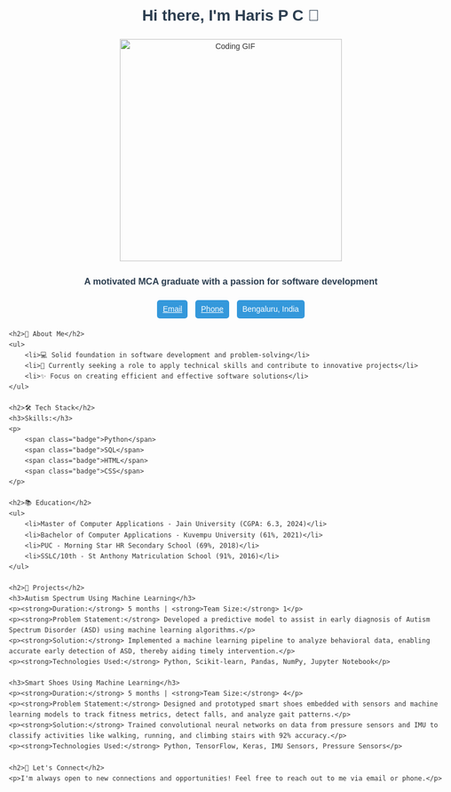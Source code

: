 <!DOCTYPE html>
<html lang="en">
<head>
    <meta charset="UTF-8">
    <meta name="viewport" content="width=device-width, initial-scale=1.0">
    <title>Haris P C - Portfolio</title>
    <style>
        body {
            font-family: Arial, sans-serif;
            line-height: 1.6;
            color: #333;
            max-width: 800px;
            margin: 0 auto;
            padding: 20px;
        }
        h1, h2, h3 {
            color: #2c3e50;
        }
        .center {
            text-align: center;
        }
        .badge {
            display: inline-block;
            padding: 5px 10px;
            margin: 5px;
            background-color: #3498db;
            color: white;
            border-radius: 5px;
        }
    </style>
</head>
<body>
    <h1 class="center">Hi there, I'm Haris P C 👋</h1>
    <p class="center">
        <img src="/api/placeholder/400/300" alt="Coding GIF" width="400" />
    </p>
    <h3 class="center">A motivated MCA graduate with a passion for software development</h3>
    <p class="center">
        <a href="mailto:harishjr010@gmail.com" class="badge">Email</a>
        <a href="tel:+919113504468" class="badge">Phone</a>
        <span class="badge">Bengaluru, India</span>
    </p>

    <h2>🚀 About Me</h2>
    <ul>
        <li>💻 Solid foundation in software development and problem-solving</li>
        <li>🌱 Currently seeking a role to apply technical skills and contribute to innovative projects</li>
        <li>✨ Focus on creating efficient and effective software solutions</li>
    </ul>

    <h2>🛠 Tech Stack</h2>
    <h3>Skills:</h3>
    <p>
        <span class="badge">Python</span>
        <span class="badge">SQL</span>
        <span class="badge">HTML</span>
        <span class="badge">CSS</span>
    </p>

    <h2>📚 Education</h2>
    <ul>
        <li>Master of Computer Applications - Jain University (CGPA: 6.3, 2024)</li>
        <li>Bachelor of Computer Applications - Kuvempu University (61%, 2021)</li>
        <li>PUC - Morning Star HR Secondary School (69%, 2018)</li>
        <li>SSLC/10th - St Anthony Matriculation School (91%, 2016)</li>
    </ul>

    <h2>🚀 Projects</h2>
    <h3>Autism Spectrum Using Machine Learning</h3>
    <p><strong>Duration:</strong> 5 months | <strong>Team Size:</strong> 1</p>
    <p><strong>Problem Statement:</strong> Developed a predictive model to assist in early diagnosis of Autism Spectrum Disorder (ASD) using machine learning algorithms.</p>
    <p><strong>Solution:</strong> Implemented a machine learning pipeline to analyze behavioral data, enabling accurate early detection of ASD, thereby aiding timely intervention.</p>
    <p><strong>Technologies Used:</strong> Python, Scikit-learn, Pandas, NumPy, Jupyter Notebook</p>

    <h3>Smart Shoes Using Machine Learning</h3>
    <p><strong>Duration:</strong> 5 months | <strong>Team Size:</strong> 4</p>
    <p><strong>Problem Statement:</strong> Designed and prototyped smart shoes embedded with sensors and machine learning models to track fitness metrics, detect falls, and analyze gait patterns.</p>
    <p><strong>Solution:</strong> Trained convolutional neural networks on data from pressure sensors and IMU to classify activities like walking, running, and climbing stairs with 92% accuracy.</p>
    <p><strong>Technologies Used:</strong> Python, TensorFlow, Keras, IMU Sensors, Pressure Sensors</p>

    <h2>🤝 Let's Connect</h2>
    <p>I'm always open to new connections and opportunities! Feel free to reach out to me via email or phone.</p>
</body>
</html>
